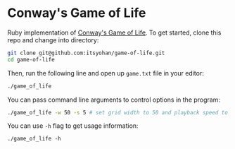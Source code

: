 # Conway's Game of Life

Ruby implementation of [Conway's Game of Life](https://en.wikipedia.org/wiki/Conway%27s_Game_of_Life). To get started, clone this repo and change into directory:

```sh
git clone git@github.com:itsyohan/game-of-life.git
cd game-of-life
```

Then, run the following line and open up `game.txt` file in your editor:
```sh
./game_of_life
```

You can pass command line arguments to control options in the program:
```sh
./game_of_life -w 50 -s 5 # set grid width to 50 and playback speed to 5
```

You can use `-h` flag to get usage information:
```
./game_of_life -h
```
